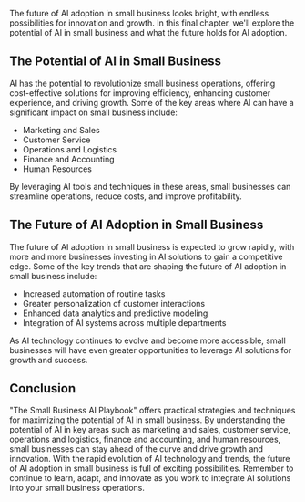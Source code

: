
The future of AI adoption in small business looks bright, with endless possibilities for innovation and growth. In this final chapter, we'll explore the potential of AI in small business and what the future holds for AI adoption.

The Potential of AI in Small Business
-------------------------------------

AI has the potential to revolutionize small business operations, offering cost-effective solutions for improving efficiency, enhancing customer experience, and driving growth. Some of the key areas where AI can have a significant impact on small business include:

* Marketing and Sales
* Customer Service
* Operations and Logistics
* Finance and Accounting
* Human Resources

By leveraging AI tools and techniques in these areas, small businesses can streamline operations, reduce costs, and improve profitability.

The Future of AI Adoption in Small Business
-------------------------------------------

The future of AI adoption in small business is expected to grow rapidly, with more and more businesses investing in AI solutions to gain a competitive edge. Some of the key trends that are shaping the future of AI adoption in small business include:

* Increased automation of routine tasks
* Greater personalization of customer interactions
* Enhanced data analytics and predictive modeling
* Integration of AI systems across multiple departments

As AI technology continues to evolve and become more accessible, small businesses will have even greater opportunities to leverage AI solutions for growth and success.

Conclusion
----------

"The Small Business AI Playbook" offers practical strategies and techniques for maximizing the potential of AI in small business. By understanding the potential of AI in key areas such as marketing and sales, customer service, operations and logistics, finance and accounting, and human resources, small businesses can stay ahead of the curve and drive growth and innovation. With the rapid evolution of AI technology and trends, the future of AI adoption in small business is full of exciting possibilities. Remember to continue to learn, adapt, and innovate as you work to integrate AI solutions into your small business operations.
